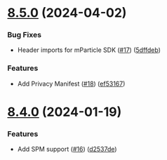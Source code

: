 # [8.5.0](https://github.com/mparticle-integrations/mparticle-apple-integration-iterable/compare/v8.4.0...v8.5.0) (2024-04-02)


### Bug Fixes

* Header imports for mParticle SDK ([#17](https://github.com/mparticle-integrations/mparticle-apple-integration-iterable/issues/17)) ([5dffdeb](https://github.com/mparticle-integrations/mparticle-apple-integration-iterable/commit/5dffdeb60f06f6f88bec0b72a718cf2e2be5ac7f))


### Features

* Add Privacy Manifest ([#18](https://github.com/mparticle-integrations/mparticle-apple-integration-iterable/issues/18)) ([ef53167](https://github.com/mparticle-integrations/mparticle-apple-integration-iterable/commit/ef531679a0c768946dfcd348ee16c9068e6a44ed))

# [8.4.0](https://github.com/mparticle-integrations/mparticle-apple-integration-iterable/compare/v8.3.0...v8.4.0) (2024-01-19)


### Features

* Add SPM support ([#16](https://github.com/mparticle-integrations/mparticle-apple-integration-iterable/issues/16)) ([d2537de](https://github.com/mparticle-integrations/mparticle-apple-integration-iterable/commit/d2537debfd51817bf703ffad2754f5e79bffeca4))
